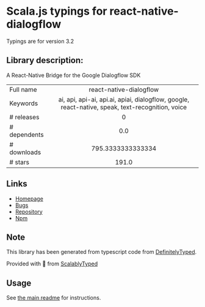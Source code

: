 
# Scala.js typings for react-native-dialogflow

Typings are for version 3.2

## Library description:
A React-Native Bridge for the Google Dialogflow SDK

|                    |                 |
| ------------------ | :-------------: |
| Full name          | react-native-dialogflow |
| Keywords           | ai, api, api-ai, api.ai, apiai, dialogflow, google, react-native, speak, text-recognition, voice |
| # releases         | 0 |
| # dependents       | 0.0 |
| # downloads        | 795.3333333333334 |
| # stars            | 191.0 |

## Links
- [Homepage](https://github.com/innFactory/react-native-dialogflow#readme)
- [Bugs](https://github.com/innFactory/react-native-dialogflow/issues)
- [Repository](https://github.com/innFactory/react-native-dialogflow)
- [Npm](https://www.npmjs.com/package/react-native-dialogflow)
    


## Note
This library has been generated from typescript code from [DefinitelyTyped](https://definitelytyped.org).

Provided with :purple_heart: from [ScalablyTyped](https://github.com/oyvindberg/ScalablyTyped)

## Usage
See [the main readme](../../readme.md) for instructions.


